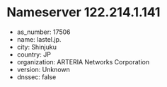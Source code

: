 # Nameserver 122.214.1.141

* as_number: 17506
* name: lastel.jp.
* city: Shinjuku
* country: JP
* organization: ARTERIA Networks Corporation
* version: Unknown
* dnssec: false
